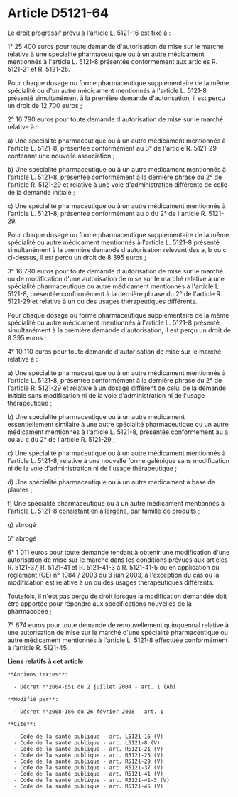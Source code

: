 # Article D5121-64

Le droit progressif prévu à l'article L. 5121-16 est fixé à : 

1° 25 400 euros pour toute demande d'autorisation de mise sur le marché relative à une spécialité pharmaceutique ou à un
autre médicament mentionnés à l'article L. 5121-8 présentée conformément aux articles R. 5121-21 et R. 5121-25. 

Pour chaque dosage ou forme pharmaceutique supplémentaire de la même spécialité ou d'un autre médicament mentionnés à
l'article L. 5121-8 présenté simultanément à la première demande d'autorisation, il est perçu un droit de 12 700 euros ; 

2° 16 790 euros pour toute demande d'autorisation de mise sur le marché relative à : 

a) Une spécialité pharmaceutique ou à un autre médicament mentionnés à l'article L. 5121-8, présentée conformément au 3° de
l'article R. 5121-29 contenant une nouvelle association ; 

b) Une spécialité pharmaceutique ou à un autre médicament mentionnés à l'article L. 5121-8, présentée conformément à la
dernière phrase du 2° de l'article R. 5121-29 et relative à une voie d'administration différente de celle de la demande
initiale ; 

c) Une spécialité pharmaceutique ou à un autre médicament mentionnés à l'article L. 5121-8, présentée conformément au b du 2°
de l'article R. 5121-29. 

Pour chaque dosage ou forme pharmaceutique supplémentaire de la même spécialité ou autre médicament mentionnés à l'article L.
5121-8 présenté simultanément à la première demande d'autorisation relevant des a, b ou c ci-dessus, il est perçu un droit de
8 395 euros ; 

3° 16 790 euros pour toute demande d'autorisation de mise sur le marché ou de modification d'une autorisation de mise sur le
marché relative à une spécialité pharmaceutique ou autre médicament mentionnés à l'article L. 5121-8, présentée conformément
à la dernière phrase du 2° de l'article R. 5121-29 et relative à un ou des usages thérapeutiques différents. 

Pour chaque dosage ou forme pharmaceutique supplémentaire de la même spécialité ou autre médicament mentionnés à l'article L.
5121-8 présenté simultanément à la première demande d'autorisation, il est perçu un droit de 8 395 euros ; 

4° 10 110 euros pour toute demande d'autorisation de mise sur le marché relative à : 

a) Une spécialité pharmaceutique ou à un autre médicament mentionnés à l'article L. 5121-8, présentée conformément à la
dernière phrase du 2° de l'article R. 5121-29 et relative à un dosage différent de celui de la demande initiale sans
modification ni de la voie d'administration ni de l'usage thérapeutique ; 

b) Une spécialité pharmaceutique ou à un autre médicament essentiellement similaire à une autre spécialité pharmaceutique ou
un autre médicament mentionnés à l'article L. 5121-8, présentée conformément au a ou au c du 2° de l'article R. 5121-29 ; 

c) Une spécialité pharmaceutique ou à un autre médicament mentionnés à l'article L. 5121-8, relative à une nouvelle forme
galénique sans modification ni de la voie d'administration ni de l'usage thérapeutique ; 

d) Une spécialité pharmaceutique ou à un autre médicament à base de plantes ; 

f) Une spécialité pharmaceutique ou à un autre médicament mentionnés à l'article L. 5121-8 consistant en allergène, par
famille de produits ; 

g) abrogé 

5° abrogé 

6° 1 011 euros pour toute demande tendant à obtenir une modification d'une autorisation de mise sur le marché dans les
conditions prévues aux articles R. 5121-37, R. 5121-41 et R. 5121-41-3 à R. 5121-41-5 ou en application du règlement (CE) n°
1084 / 2003 du 3 juin 2003, à l'exception du cas où la modification est relative à un ou des usages thérapeutiques
différents. 

Toutefois, il n'est pas perçu de droit lorsque la modification demandée doit être apportée pour répondre aux spécifications
nouvelles de la pharmacopée ; 

7° 674 euros pour toute demande de renouvellement quinquennal relative à une autorisation de mise sur le marché d'une
spécialité pharmaceutique ou autre médicament mentionnés à l'article L. 5121-8 effectuée conformément à l'article R. 5121-45.

**Liens relatifs à cet article**

	**Anciens textes**:

	  - Décret n°2004-651 du 2 juillet 2004 - art. 1 (Ab)

	**Modifié par**:

	  - Décret n°2008-186 du 26 février 2008 - art. 1

	**Cite**:

	  - Code de la santé publique - art. L5121-16 (V)
	  - Code de la santé publique - art. L5121-8 (V)
	  - Code de la santé publique - art. R5121-21 (V)
	  - Code de la santé publique - art. R5121-25 (V)
	  - Code de la santé publique - art. R5121-29 (V)
	  - Code de la santé publique - art. R5121-37 (V)
	  - Code de la santé publique - art. R5121-41 (V)
	  - Code de la santé publique - art. R5121-41-3 (V)
	  - Code de la santé publique - art. R5121-45 (V)
